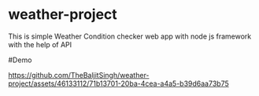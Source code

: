 # weather-project

This is simple Weather Condition checker web app with node js framework with the help of API

#Demo

https://github.com/TheBaljitSingh/weather-project/assets/46133112/71b13701-20ba-4cea-a4a5-b39d6aa73b75

